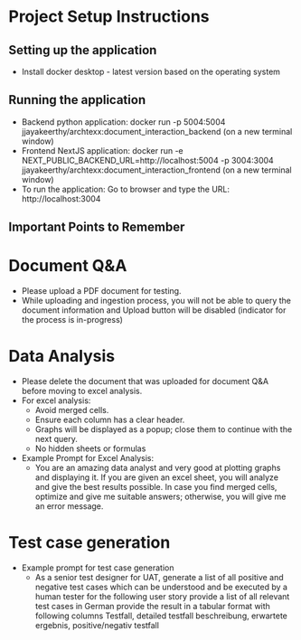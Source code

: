 # Project Setup Instructions

## Setting up the application 
* Install docker desktop - latest version based on the operating system

## Running the application 
* Backend python application: docker run -p 5004:5004 jjayakeerthy/archtexx:document_interaction_backend (on a new terminal window)
* Frontend NextJS application: docker run -e NEXT_PUBLIC_BACKEND_URL=http://localhost:5004 -p 3004:3004 jjayakeerthy/archtexx:document_interaction_frontend (on a new terminal window)
* To run the application: Go to browser and type the URL: http://localhost:3004

## Important Points to Remember

# Document Q&A
* Please upload a PDF document for testing.
* While uploading and ingestion process, you will not be able to query the document information and Upload button will be disabled (indicator for the process is in-progress)

# Data Analysis
* Please delete the document that was uploaded for document Q&A before moving to excel analysis.
* For excel analysis:
   * Avoid merged cells.
   * Ensure each column has a clear header.
   * Graphs will be displayed as a popup; close them to continue with the next query.
   * No hidden sheets or formulas
* Example Prompt for Excel Analysis:
   * You are an amazing data analyst and very good at plotting graphs and displaying it. If you are given an excel sheet, you will analyze and give the best results possible. In case you find merged cells, optimize and give me suitable answers; otherwise, you will    give me an error message.
 
# Test case generation 
* Example prompt for test case generation
   * As a senior test designer for UAT, generate a list of all positive and negative test cases which can be understood and be executed by a human tester for the following user story provide a list of all relevant test cases in German provide the result in a tabular format with following columns Testfall, detailed testfall beschreibung, erwartete ergebnis, positive/negativ testfall
